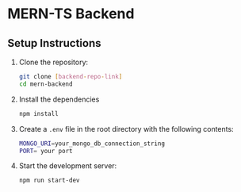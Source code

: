 # MERN-TS Backend

## Setup Instructions

1. Clone the repository:

   ```bash
   git clone [backend-repo-link]
   cd mern-backend

   ```

2. Install the dependencies

   ```bash
   npm install

   ```

3. Create a `.env` file in the root directory with the following contents:

   ```bash
   MONGO_URI=your_mongo_db_connection_string
   PORT= your port

   ```

4. Start the development server:

   ```bash
   npm run start-dev

   ```
